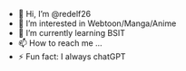 - 👋 Hi, I’m @redelf26
- 👀 I’m interested in Webtoon/Manga/Anime
- 🌱 I’m currently learning BSIT
- 📫 How to reach me ...
- ⚡ Fun fact: I always chatGPT

<!---
redelf26/redelf26 is a ✨ special ✨ repository because its `README.md` (this file) appears on your GitHub profile.
You can click the Preview link to take a look at your changes.
--->
